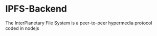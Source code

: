 # IPFS-Backend
The InterPlanetary File System is a peer-to-peer hypermedia protocol coded in nodejs


